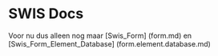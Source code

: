 SWIS Docs
========

Voor nu dus alleen nog maar [Swis_Form] (form.md) en [Swis_Form_Element_Database] (form.element.database.md)
